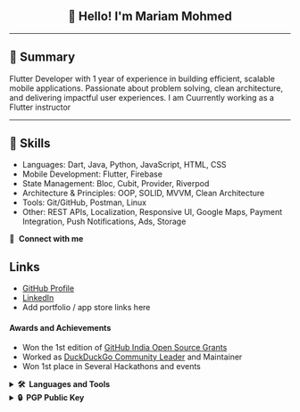 <h2 align="center">👋 Hello! I'm Mariam Mohmed</h2>

------------------------------------
🔹 Summary
------------------------------------
Flutter Developer with 1 year of experience in building efficient, scalable mobile applications.
Passionate about problem solving, clean architecture, and delivering impactful user experiences.
I am Cuurrently working as a Flutter instructor 

------------------------------------
🔹 Skills
------------------------------------
- Languages: Dart, Java, Python, JavaScript, HTML, CSS
- Mobile Development: Flutter, Firebase
- State Management: Bloc, Cubit, Provider, Riverpod
- Architecture & Principles: OOP, SOLID, MVVM, Clean Architecture
- Tools: Git/GitHub, Postman, Linux
- Other: REST APIs, Localization, Responsive UI, Google Maps, Payment Integration, Push Notifications, Ads, Storage


🔗 &nbsp;**Connect with me**
<section>
<h2>Links</h2>
<div class="sep"></div>
<ul>
<li><a href="https://github.com/MariamDev" target="_blank" rel="noreferrer">GitHub Profile</a></li>
<li><a href="https://linkedin.com/in/mariamdev" target="_blank" rel="noreferrer">LinkedIn</a></li>
<li><span class="muted">Add portfolio / app store links here</span></li>
</ul>
</section>


#### Awards and Achievements
- Won the 1st edition of [GitHub India Open Source Grants](https://github.blog/2021-09-12-recipients-open-source-grants-github-sponsors-india/)
- Worked as [DuckDuckGo Community Leader](https://web.archive.org/web/20210727164606/https://help.duckduckgo.com/community/community-leaders/) and Maintainer
- Won 1st place in Several Hackathons and events
  
<details>
 <summary><b>🛠️&nbsp;&nbsp;Languages&nbsp;and&nbsp;Tools</b></summary>
<br/>
<p align="left"> 
  <!-- C++ -->
  <a href="https://www.w3schools.com/cpp/" target="_blank"> 
    <img src="https://raw.githubusercontent.com/devicons/devicon/master/icons/cplusplus/cplusplus-original.svg" alt="cplusplus" width="40" height="40"/> 
  </a> 
  
  <!-- Python -->
  <a href="https://www.python.org" target="_blank"> 
    <img src="https://raw.githubusercontent.com/devicons/devicon/master/icons/python/python-original.svg" alt="python" width="40" height="40"/> 
  </a> 
  
  <!-- Java -->
  <a href="https://www.java.com" target="_blank"> 
    <img src="https://raw.githubusercontent.com/devicons/devicon/master/icons/java/java-original.svg" alt="java" width="40" height="40"/> 
  </a> 
  
  <!-- Dart -->
  <a href="https://dart.dev" target="_blank"> 
    <img src="https://raw.githubusercontent.com/devicons/devicon/master/icons/dart/dart-original.svg" alt="dart" width="40" height="40"/> 
  </a> 
  
  <!-- Linux -->
  <a href="https://www.linux.org/" target="_blank"> 
    <img src="https://raw.githubusercontent.com/devicons/devicon/master/icons/linux/linux-original.svg" alt="linux" width="40" height="40"/> 
  </a> 
  
  <!-- Flutter -->
  <a href="https://flutter.dev" target="_blank"> 
    <img src="https://raw.githubusercontent.com/devicons/devicon/master/icons/flutter/flutter-original.svg" alt="flutter" width="40" height="40"/> 
  </a> 
  
  <!-- HTML -->
  <a href="https://www.w3.org/html/" target="_blank"> 
    <img src="https://raw.githubusercontent.com/devicons/devicon/master/icons/html5/html5-original-wordmark.svg" alt="html5" width="40" height="40"/> 
  </a> 
  
  <!-- CSS -->
  <a href="https://www.w3schools.com/css/" target="_blank"> 
    <img src="https://raw.githubusercontent.com/devicons/devicon/master/icons/css3/css3-original-wordmark.svg" alt="css3" width="40" height="40"/> 
  </a> 
  
  <!-- JavaScript -->
  <a href="https://developer.mozilla.org/en-US/docs/Web/JavaScript" target="_blank"> 
    <img src="https://raw.githubusercontent.com/devicons/devicon/master/icons/javascript/javascript-original.svg" alt="javascript" width="40" height="40"/> 
  </a> 
</p>


</details>



</details>

<details>
  <summary><b>🔒&nbsp;&nbsp;PGP&nbsp;Public&nbsp;Key</b></summary>
  <br/>


